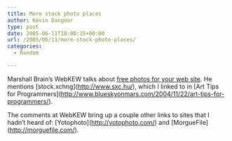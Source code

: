 ```yaml
---
title: More stock photo places
author: Kevin Dangoor
type: post
date: 2005-06-11T18:00:15+00:00
url: /2005/06/11/more-stock-photo-places/
categories:
  - Random

---
```

Marshall Brain&#8217;s WebKEW talks about [free photos for your web site][1]. He mentions \[stock.xchng\](http://www.sxc.hu/), which I linked to in \[Art Tips for Programmers\](http://www.blueskyonmars.com/2004/11/22/art-tips-for-programmers/).

The comments at WebKEW bring up a couple other links to sites that I hadn&#8217;t heard of: \[Yotophoto\](http://yotophoto.com/) and \[MorgueFile\](http://morguefile.com/).

 [1]: http://webkew.blogspot.com/2005/05/free-photos-for-your-web-site.html